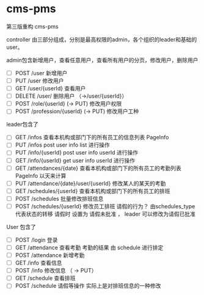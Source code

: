 # cms-pms

第三版重构 cms-pms

controller 由三部分组成，分别是最高权限的admin，各个组织的leader和基础的user。

admin包含新增用户，查看任意用户，查看所有用户的分页，修改用户，删除用户

- [ ] POST /user 新增用户
- [ ] PUT /user 修改用户
- [ ] GET /user/{userId} 查看用户
- [ ] DELETE /user/ 删除用户 （->/user/{userId}）
- [ ] POST /role/{userId} (-> PUT) 修改用户权限
- [ ] POST /profession/{userId} (-> PUT) 修改用户工种

leader包含了

- [ ] GET /infos 查看本机构或部门下的所有员工的信息列表 PageInfo
- [ ] PUT /infos post user info list 进行操作
- [ ] PUT /info/{userId} post user info userId 进行操作
- [ ] GET /info/{userId} get user info userId 进行操作
- [ ] GET /attendances/{date} 查看本机构或部门下的所有员工的考勤列表 PageInfo 以天来计算
- [ ] PUT /attendance/{date}/user/{userId} 修改某人的某天的考勤
- [ ] GET /schedules/{userId} 查看本机构或部门下的所有员工的排班
- [ ] POST /schedules 批量修改排班信息
- [ ] POST /schedules/{userId} 修改员工排班 请假的行为？ 由schedules_type 代表状态的转移 请假时 设置为 请假未批准 ， leader 可以修改为请假已批准

User 包含了

- [ ] POST /login 登录
- [ ] GET /attendance 查看考勤 考勤的结果 由 schedule 进行排定
- [ ] POST /attendance 新增考勤
- [ ] GET /info 查看信息
- [ ] POST /info 修改信息 （ -> PUT）
- [ ] GET /schedule 查看排班
- [ ] POST /schedule 请假等操作 实际上是对排班信息的一种修改

